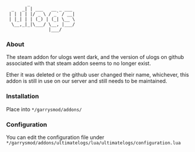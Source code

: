 ```
        _                 
  _   _| | ___   __ _ ___ 
 | | | | |/ _ \ / _` / __|
 | |_| | | (_) | (_| \__ \
  \__,_|_|\___/ \__, |___/
                |___/     
```
### About

The steam addon for ulogs went dark, and the version of ulogs on github associated with that steam addon seems to no longer exist. 

Ether it was deleted or the github user changed their name, whichever, this addon is still in use on our server and still needs to be maintained.

### Installation

Place into `*/garrysmod/addons/`

### Configuration

You can edit the configuration file under `*/garrysmod/addons/ultimatelogs/lua/ultimatelogs/configuration.lua`
